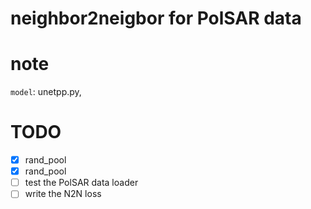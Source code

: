 # neighbor2neigbor for PolSAR data

# note
`model`: unetpp.py, 

# TODO
- [x] rand_pool
- [x] rand_pool
- [ ] test the PolSAR data loader
- [ ] write the N2N loss
